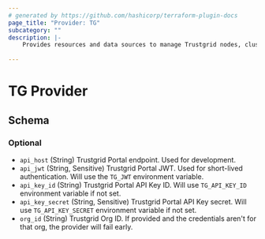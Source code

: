 ```yaml
---
# generated by https://github.com/hashicorp/terraform-plugin-docs
page_title: "Provider: TG"
subcategory: ""
description: |-
	Provides resources and data sources to manage Trustgrid nodes, clusters, and domains.
  
---
```


# TG Provider

<!-- schema generated by tfplugindocs -->
## Schema

### Optional

- `api_host` (String) Trustgrid Portal endpoint. Used for development.
- `api_jwt` (String, Sensitive) Trustgrid Portal JWT. Used for short-lived authentication. Will use the `TG_JWT` environment variable.
- `api_key_id` (String) Trustgrid Portal API Key ID. Will use `TG_API_KEY_ID` environment variable if not set.
- `api_key_secret` (String, Sensitive) Trustgrid Portal API Key secret. Will use `TG_API_KEY_SECRET` environment variable if not set.
- `org_id` (String) Trustgrid Org ID. If provided and the credentials aren't for that org, the provider will fail early.
